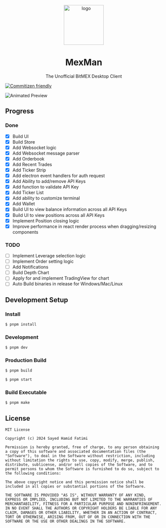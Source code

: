 <p align="center">
<img src="https://i.ibb.co/SwL7g9r/logo.png" width="128px" height="128px" alt="logo" border="0" />
</p>

<div align="center">
  <h1>MexMan</h1>
</div>
<p align="center">The Unofficial BitMEX Desktop Client</p>

[![Commitizen friendly](https://img.shields.io/badge/commitizen-friendly-brightgreen.svg)](http://commitizen.github.io/cz-cli/)

![Animated Preview](https://raw.githubusercontent.com/sayedhfatimi/MexMan/master/src/renderer/public/images/preview.gif)

## Progress

### Done

- [x] Build UI
- [x] Build Store
- [x] Add Websocket logic
- [x] Add Websocket message parser
- [x] Add Orderbook
- [x] Add Recent Trades
- [x] Add Ticker Strip
- [x] Add electron event handlers for auth request
- [x] Add Ability to add/remove API Keys
- [x] Add function to validate API Key
- [x] Add Ticker List
- [x] Add ability to customize terminal
- [x] Add Wallet
- [x] Build UI to view balance information across all API Keys
- [x] Build UI to view positions across all API Keys
- [x] Implement Position closing logic
- [x] Improve performance in react render process when dragging/resizing components

### TODO

- [ ] Implement Leverage selection logic
- [ ] Implement Order setting logic
- [ ] Add Notifications
- [ ] Build Depth Chart
- [ ] Apply for and implement TradingView for chart
- [ ] Auto Build binaries in release for Windows/Mac/Linux

## Development Setup

### Install

```bash
$ pnpm install
```

### Development

```bash
$ pnpm dev
```

### Production Build

```bash
$ pnpm build

$ pnpm start
```

### Build Executable

```bash
$ pnpm make
```

## License

```
MIT License

Copyright (c) 2024 Sayed Hamid Fatimi

Permission is hereby granted, free of charge, to any person obtaining a copy of this software and associated documentation files (the "Software"), to deal in the Software without restriction, including without limitation the rights to use, copy, modify, merge, publish, distribute, sublicense, and/or sell copies of the Software, and to permit persons to whom the Software is furnished to do so, subject to the following conditions:

The above copyright notice and this permission notice shall be included in all copies or substantial portions of the Software.

THE SOFTWARE IS PROVIDED "AS IS", WITHOUT WARRANTY OF ANY KIND, EXPRESS OR IMPLIED, INCLUDING BUT NOT LIMITED TO THE WARRANTIES OF MERCHANTABILITY, FITNESS FOR A PARTICULAR PURPOSE AND NONINFRINGEMENT. IN NO EVENT SHALL THE AUTHORS OR COPYRIGHT HOLDERS BE LIABLE FOR ANY CLAIM, DAMAGES OR OTHER LIABILITY, WHETHER IN AN ACTION OF CONTRACT, TORT OR OTHERWISE, ARISING FROM, OUT OF OR IN CONNECTION WITH THE SOFTWARE OR THE USE OR OTHER DEALINGS IN THE SOFTWARE.
```
